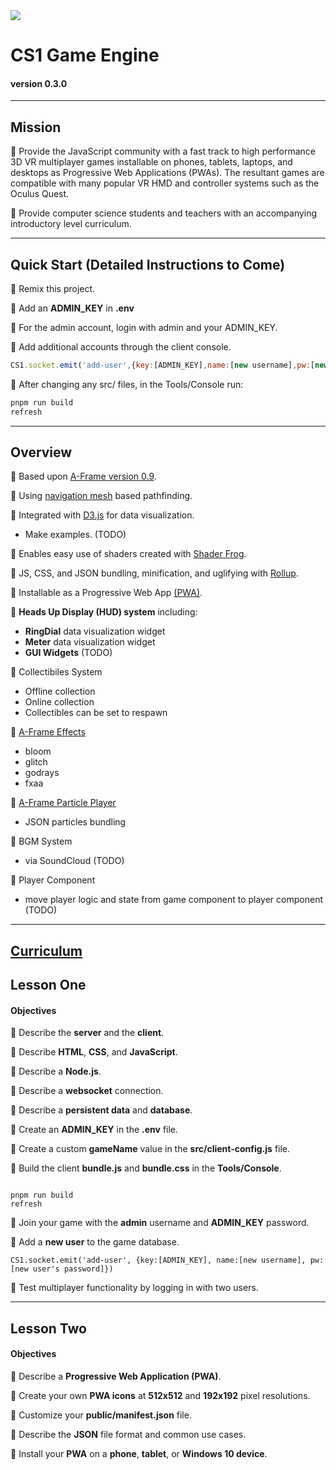 <img src="https://cdn.glitch.com/f8abb766-9950-44ff-9adb-2f5f53fdaf1b%2FCS1_192.png?1552299344920">

# CS1 Game Engine
#### version 0.3.0
____

## Mission

🍎 Provide the JavaScript community with a fast track to high performance 3D VR multiplayer games installable on phones, tablets, laptops, and desktops as Progressive Web Applications (PWAs). The resultant games are compatible with many popular VR HMD and controller systems such as the Oculus Quest.

🍎 Provide computer science students and teachers with an accompanying introductory level curriculum.

____

## Quick Start (Detailed Instructions to Come)

🍎 Remix this project.

🍎 Add an **ADMIN_KEY** in **.env**

🍎 For the admin account, login with admin and your ADMIN_KEY.

🍎 Add additional accounts through the client console.
```js
CS1.socket.emit('add-user',{key:[ADMIN_KEY],name:[new username],pw:[new user pw]})
```
🍎 After changing any src/ files, in the Tools/Console run:
```sh
pnpm run build
refresh
```
____

## Overview

🍎 Based upon [A-Frame version 0.9](https://aframe.io/docs/0.9.0/introduction/).
  
🍎 Using [navigation mesh](https://www.donmccurdy.com/2017/08/20/creating-a-nav-mesh-for-a-webvr-scene/) based pathfinding.
  
🍎 Integrated with [D3.js](https://d3js.org/) for data visualization.
- Make examples. (TODO)
  
🍎 Enables easy use of shaders created with [Shader Frog](https://shaderfrog.com/).

🍎 JS, CSS, and JSON bundling, minification, and uglifying with [Rollup](https://rollupjs.org/guide/en).

🍎 Installable as a Progressive Web App [(PWA)](https://developers.google.com/web/progressive-web-apps/).

🍎 **Heads Up Display (HUD) system** including:
- **RingDial** data visualization widget
- **Meter** data visualization widget
- **GUI Widgets** (TODO)

🍎 Collectibiles System
- Offline collection
- Online collection
- Collectibles can be set to respawn

🍎 [A-Frame Effects](https://github.com/wizgrav/aframe-effects)
- bloom
- glitch
- godrays
- fxaa

🍎 [A-Frame Particle Player](https://github.com/supermedium/aframe-particleplayer-component)
- JSON particles bundling

🍎 BGM System
- via SoundCloud (TODO)

🍎 Player Component
- move player logic and state from game component to player component (TODO)

____

## <a href="https://docs.google.com/presentation/d/e/2PACX-1vSm0Bv326sS-haY14GL5SUnpuE1jdtX_WvIWBljpKMtOk0fcnXwu-fNEp3cAk1TcsQ0NZl7HllgsK7Q/pub?start=false&loop=false&delayms=60000" noopener noreferer>Curriculum</a>

## Lesson One

#### Objectives

🍎 Describe the **server** and the **client**.

🍎 Describe **HTML**, **CSS**, and **JavaScript**.

🍎 Describe a **Node.js**.

🍎 Describe a **websocket** connection.

🍎 Describe a **persistent data** and **database**.

🍎 Create an **ADMIN_KEY** in the **.env** file.

🍎 Create a custom **gameName** value in the **src/client-config.js** file.

🍎 Build the client **bundle.js** and **bundle.css** in the **Tools/Console**.

```

pnpm run build
refresh

```
🍎 Join your game with the **admin** username and **ADMIN_KEY** password.

🍎 Add a **new user** to the game database.

```
CS1.socket.emit('add-user', {key:[ADMIN_KEY], name:[new username], pw:[new user's password]})

```

🍎 Test multiplayer functionality by logging in with two users.

____


## Lesson Two 

#### Objectives


🍎 Describe a **Progressive Web Application (PWA)**.

🍎 Create your own **PWA icons** at **512x512** and **192x192** pixel resolutions.

🍎 Customize your **public/manifest.json** file.

🍎 Describe the  **JSON** file format and common use cases.

🍎 Install your **PWA** on a **phone**, **tablet**, or **Windows 10 device**.
    
    
